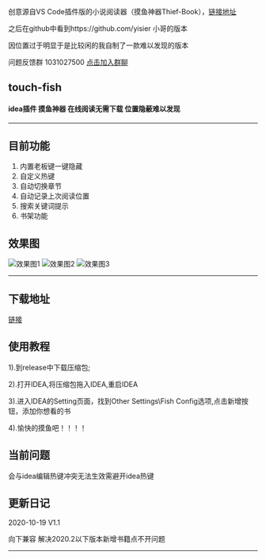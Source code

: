 创意源自VS Code插件版的小说阅读器（摸鱼神器Thief-Book），[链接地址](https://github.com/cteams/Thief-Book "链接地址")

之后在github中看到https://github.com/yisier 小哥的版本

因位置过于明显于是比较闲的我自制了一款难以发现的版本

问题反馈群 1031027500 [点击加入群聊](https://jq.qq.com/?_wv=1027&k=coBQ4wnT "qq群链接")
## touch-fish
#### idea插件 摸鱼神器 在线阅读无需下载 位置隐蔽难以发现

------------

## 目前功能
1. 内置老板键一键隐藏
1. 自定义热键
1. 自动切换章节
1. 自动记录上次阅读位置
1. 搜索关键词提示
1. 书架功能

## 效果图
![效果图1](https://s1.ax1x.com/2020/10/12/028OQP.png "1")
![效果图2](https://s1.ax1x.com/2020/10/12/028jL8.png "2")
![效果图3](https://s1.ax1x.com/2020/10/12/028qzt.png "3")

------------

## 下载地址
[链接](https://github.com/41369ly/touch-fish/releases/download/1.0/fish-1.0-SNAPSHOT.zip "链接")

## 使用教程
1).到release中下载压缩包;

2).打开IDEA,将压缩包拖入IDEA,重启IDEA

3).进入IDEA的Setting页面，找到Other Settings\Fish Config选项,点击新增按钮，添加你想看的书

4).愉快的摸鱼吧！！！！

## 当前问题
会与idea编辑热键冲突无法生效需避开idea热键

## 更新日记
2020-10-19 V1.1

   向下兼容 解决2020.2以下版本新增书籍点不开问题

 ---------